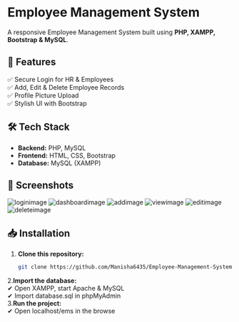 # Employee Management System  
A responsive Employee Management System built using **PHP, XAMPP, Bootstrap & MySQL**.

## 🚀 Features  
✅ Secure Login for HR & Employees  
✅ Add, Edit & Delete Employee Records  
✅ Profile Picture Upload  
✅ Stylish UI with Bootstrap  

## 🛠 Tech Stack  
- **Backend:** PHP, MySQL  
- **Frontend:** HTML, CSS, Bootstrap  
- **Database:** MySQL (XAMPP)   

## 📸 Screenshots  
![loginimage](https://github.com/user-attachments/assets/448323e9-1fb7-4132-8cb7-8a4679e7da75)
![dashboardimage](https://github.com/user-attachments/assets/00cba873-7590-4792-aaca-9e36a4726d4e)
![addimage](https://github.com/user-attachments/assets/535d431a-9dd4-4538-8c9b-922352f82779)
![viewimage](https://github.com/user-attachments/assets/cd3ac980-585e-4524-92ce-531acb77305f)
![editimage](https://github.com/user-attachments/assets/5bdd3489-d03b-448a-978d-163109b7b8f9)
![deleteimage](https://github.com/user-attachments/assets/959c133e-bfad-46ed-ab1d-d63f2587cee5)


## 📥 Installation  
1. **Clone this repository:**  
   ```sh
   git clone https://github.com/Manisha6435/Employee-Management-System.git
2.**Import the database:**                                                            
✔ Open XAMPP, start Apache & MySQL   
✔ Import database.sql in phpMyAdmin            
3.**Run the project:**      
✔ Open localhost/ems in the browse

